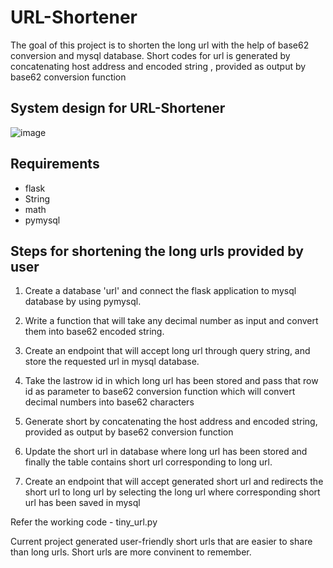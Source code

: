 # URL-Shortener

The goal of this project is to shorten the long url with the help of base62 conversion and mysql database. Short codes for url is generated by concatenating host address and encoded string , provided as output by base62 conversion function

## System design for URL-Shortener
![image](https://user-images.githubusercontent.com/115713117/223188269-4c81bfd6-b122-439f-9b14-f2b2da32e557.png)


## Requirements
- flask
- String
- math
- pymysql

## Steps for shortening the long urls provided by  user

1. Create a database 'url' and connect the flask application to mysql database by using pymysql.

2. Write a function that will take any decimal number as input and convert them into base62 encoded string.

3. Create an endpoint that will accept long url through query string, and store the requested url in mysql database.

4. Take the lastrow id in which long url has been stored and pass that row id as parameter to base62 conversion function which will convert decimal numbers into base62    characters

5. Generate short by concatenating the host address and encoded string, provided as output by base62 conversion function

6. Update the short url in database where long url has been stored and finally the table contains short url corresponding to long url.

7. Create an endpoint that will accept generated short url and redirects the short url to long url
    by selecting the long url where corresponding short url has been saved in mysql


Refer the working code - tiny_url.py

Current project generated user-friendly short urls that are easier to share than long urls. Short urls are more convinent to remember.


